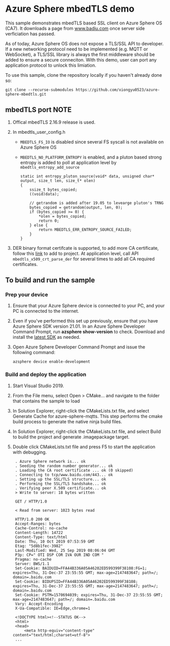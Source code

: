 ﻿# Azure Sphere mbedTLS demo

This sample demonstrates mbedTLS based SSL client on Azure Sphere OS (CA7). It downloads a page from www.badiu.com once server side verficiation has passed. 

As of today, Azure Sphere OS does not expose a TLS/SSL API to developer. If a new networking protocol need to be implemented (e.g. MQTT or WebSocket), a TLS/SSL library is always the first middleware should be added to ensure a secure conneciton. With this demo, user can port any application protocol to unlock this limiation. 


To use this sample, clone the repository locally if you haven't already done so:

```
git clone --recurse-submodules https://github.com/xiongyu0523/azure-sphere-mbedtls.git
```

## mbedTLS port NOTE

1. Offical mbedTLS 2.16.9 release is used. 

2. In mbedtls_user_config.h
   
   - `MBEDTLS_FS_IO` is disabled since several FS syscall is not available on Azure Sphere OS
   - `MBEDTLS_NO_PLATFORM_ENTROPY` is enabled, and a pluton based strong entropy is added to poll at application level by `mbedtls_entropy_add_source`
  
        ```
        static int entropy_pluton_source(void* data, unsigned char* output, size_t len, size_t* olen)
        {
            ssize_t bytes_copied;
            ((void)data);

            // getrandom is added after 19.05 to levearge pluton's TRNG
            bytes_copied = getrandom(output, len, 0);
            if (bytes_copied >= 0) {
                *olen = bytes_copied;
                return 0;
            } else {
                return MBEDTLS_ERR_ENTROPY_SOURCE_FAILED;
            }
        }
        ```

4. DER binary format certifcate is supported, to add more CA certificate, follow this [link](https://docs.microsoft.com/en-us/azure-sphere/app-development/storage#add-a-file-to-an-image-package) to add to project. At application level, call API `mbedtls_x509_crt_parse_der` for several times to add all CA required certificates. 


## To build and run the sample

### Prep your device

1. Ensure that your Azure Sphere device is connected to your PC, and your PC is connected to the internet.
2. Even if you've performed this set up previously, ensure that you have Azure Sphere SDK version 21.01. In an Azure Sphere Developer Command Prompt, run **azsphere show-version** to check. Download and install the [latest SDK](https://aka.ms/AzureSphereSDKDownload) as needed.
3. Open Azure Sphere Developer Command Prompt and issue the following command:

   ```
   azsphere device enable-development
   ```


### Build and deploy the application

1. Start Visual Studio 2019.
2. From the File menu, select Open > CMake... and navigate to the folder that contains the sample to load
3. In Solution Explorer, right-click the CMakeLists.txt file, and select Generate Cache for azure-sphere-mqtts. This step performs the cmake build process to generate the native ninja build files.
4. In Solution Explorer, right-click the CMakeLists.txt file, and select Build to build the project and generate .imagepackage target.
5. Double click CMakeLists.txt file and press F5 to start the application with debugging.
   
   ```
    . Azure Sphere network is... ok
    . Seeding the random number generator... ok
    . Loading the CA root certificate ... ok (0 skipped)
    . Connecting to tcp/www.baidu.com/443... ok
    . Setting up the SSL/TLS structure... ok
    . Performing the SSL/TLS handshake... ok
    . Verifying peer X.509 certificate... ok
    > Write to server: 18 bytes written

    GET / HTTP/1.0

    < Read from server: 1023 bytes read

    HTTP/1.0 200 OK
    Accept-Ranges: bytes
    Cache-Control: no-cache
    Content-Length: 14722
    Content-Type: text/html
    Date: Thu, 10 Oct 2019 07:53:59 GMT
    Etag: "5d8b1fec-3982"
    Last-Modified: Wed, 25 Sep 2019 08:06:04 GMT
    P3p: CP=" OTI DSP COR IVA OUR IND COM "
    Pragma: no-cache
    Server: BWS/1.1
    Set-Cookie: BAIDUID=FFA44B336A05A46202ED599399F38108:FG=1; expires=Thu, 31-Dec-37 23:55:55 GMT; max-age=2147483647; path=/; domain=.baidu.com
    Set-Cookie: BIDUPSID=FFA44B336A05A46202ED599399F38108; expires=Thu, 31-Dec-37 23:55:55 GMT; max-age=2147483647; path=/; domain=.baidu.com
    Set-Cookie: PSTM=1570694039; expires=Thu, 31-Dec-37 23:55:55 GMT; max-age=2147483647; path=/; domain=.baidu.com
    Vary: Accept-Encoding
    X-Ua-Compatible: IE=Edge,chrome=1

    <!DOCTYPE html><!--STATUS OK-->
    <html>
    <head>
        <meta http-equiv="content-type" content="text/html;charset=utf-8">
    ...
   ```
